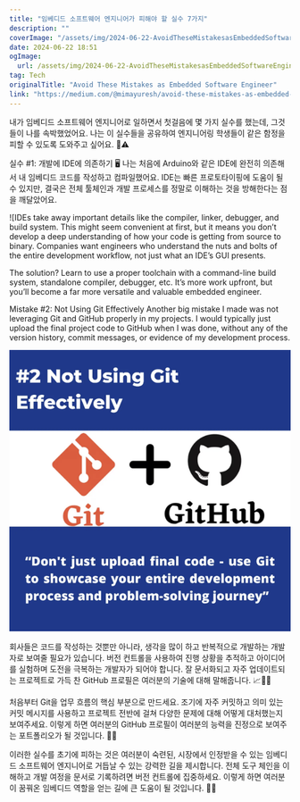 ```yaml
---
title: "임베디드 소프트웨어 엔지니어가 피해야 할 실수 7가지"
description: ""
coverImage: "/assets/img/2024-06-22-AvoidTheseMistakesasEmbeddedSoftwareEngineer_0.png"
date: 2024-06-22 18:51
ogImage: 
  url: /assets/img/2024-06-22-AvoidTheseMistakesasEmbeddedSoftwareEngineer_0.png
tag: Tech
originalTitle: "Avoid These Mistakes as Embedded Software Engineer"
link: "https://medium.com/@mimayuresh/avoid-these-mistakes-as-embedded-software-engineers-00d28bb9d53b"
---
```



내가 임베디드 소프트웨어 엔지니어로 일하면서 첫걸음에 몇 가지 실수를 했는데, 그것들이 나를 속박했었어요. 나는 이 실수들을 공유하여 엔지니어링 학생들이 같은 함정을 피할 수 있도록 도와주고 싶어요. 🚫⚠️

실수 #1: 개발에 IDE에 의존하기 🖥️
나는 처음에 Arduino와 같은 IDE에 완전히 의존해서 내 임베디드 코드를 작성하고 컴파일했어요. IDE는 빠른 프로토타이핑에 도움이 될 수 있지만, 결국은 전체 툴체인과 개발 프로세스를 정말로 이해하는 것을 방해한다는 점을 깨달았어요.

<div class="content-ad"></div>

![IDEs take away important details like the compiler, linker, debugger, and build system. This might seem convenient at first, but it means you don’t develop a deep understanding of how your code is getting from source to binary. Companies want engineers who understand the nuts and bolts of the entire development workflow, not just what an IDE’s GUI presents.

The solution? Learn to use a proper toolchain with a command-line build system, standalone compiler, debugger, etc. It’s more work upfront, but you’ll become a far more versatile and valuable embedded engineer.

Mistake #2: Not Using Git Effectively
Another big mistake I made was not leveraging Git and GitHub properly in my projects. I would typically just upload the final project code to GitHub when I was done, without any of the version history, commit messages, or evidence of my development process.

<div class="content-ad"></div>

![AvoidTheseMistakesasEmbeddedSoftwareEngineer](/assets/img/2024-06-22-AvoidTheseMistakesasEmbeddedSoftwareEngineer_2.png)
  
회사들은 코드를 작성하는 것뿐만 아니라, 생각을 많이 하고 반복적으로 개발하는 개발자로 보여줄 필요가 있습니다. 버전 컨트롤을 사용하여 진행 상황을 추적하고 아이디어를 실험하며 도전을 극복하는 개발자가 되어야 합니다. 잘 문서화되고 자주 업데이트되는 프로젝트로 가득 찬 GitHub 프로필은 여러분의 기술에 대해 말해줍니다. 📈👨‍💻

처음부터 Git을 업무 흐름의 핵심 부분으로 만드세요. 조기에 자주 커밋하고 의미 있는 커밋 메시지를 사용하고 프로젝트 전반에 걸쳐 다양한 문제에 대해 어떻게 대처했는지 보여주세요. 이렇게 하면 여러분의 GitHub 프로필이 여러분의 능력을 진정으로 보여주는 포트폴리오가 될 것입니다. 🔄📝

이러한 실수를 초기에 피하는 것은 여러분이 숙련된, 시장에서 인정받을 수 있는 임베디드 소프트웨어 엔지니어로 거듭날 수 있는 강력한 길을 제시합니다. 전체 도구 체인을 이해하고 개발 여정을 문서로 기록하려면 버전 컨트롤에 집중하세요. 이렇게 하면 여러분이 꿈꿔온 임베디드 역할을 얻는 길에 큰 도움이 될 것입니다. 🚀🌟